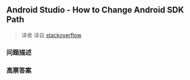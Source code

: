 ## Android Studio - How to Change Android SDK Path

> 译者 译自 [stackoverflow](http://stackoverflow.com/questions/16581752/android-studio-how-to-change-android-sdk-path) 

### 问题描述 

### 高票答案 

